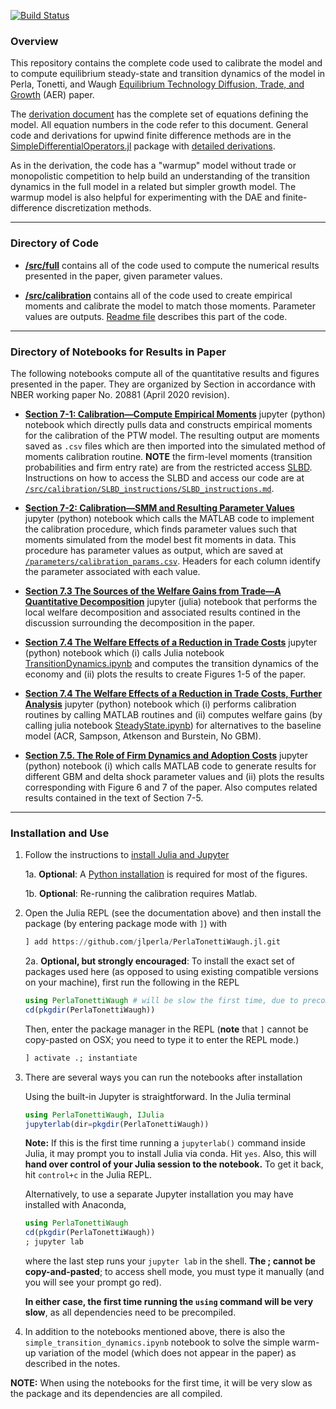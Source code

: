 [![Build Status](https://travis-ci.com/jlperla/PerlaTonettiWaugh.jl.svg?token=G6ge79qYLosYiRGJBp1G&branch=master)](https://travis-ci.com/jlperla/PerlaTonettiWaugh.jl)

### Overview

This repository contains the complete code used to calibrate the model and to compute equilibrium steady-state and transition dynamics of the model in Perla, Tonetti, and Waugh [Equilibrium Technology Diffusion, Trade, and Growth](https://christophertonetti.com/files/papers/PerlaTonettiWaugh_DiffusionTradeAndGrowth.pdf) (AER) paper.

The [derivation document](/docs/numerical_algorithm.pdf) has the complete set of equations defining the model. All equation numbers in the code refer to this document. General code and derivations for upwind finite difference methods are in the [SimpleDifferentialOperators.jl](https://github.com/QuantEcon/SimpleDifferentialOperators.jl) package with [detailed derivations](https://github.com/QuantEcon/SimpleDifferentialOperators.jl/releases/download/dev/discretized-differential-operator-derivation.pdf).

As in the derivation, the code has a "warmup" model without trade or monopolistic competition to help build an understanding of the transition dynamics in the full model in a related but simpler growth model. The warmup model is also helpful for experimenting with the DAE and finite-difference discretization methods.

---
### Directory of Code

* **[/src/full](/src/full)** contains all of the code used to compute the numerical results presented in the paper, given parameter values.

* **[/src/calibration](/src/calibration)** contains all of the code used to create empirical moments and calibrate the model to match those moments. Parameter values are outputs. [Readme file](/src/calibration/README.md) describes this part of the code.

---
### Directory of Notebooks for Results in Paper

The following notebooks compute all of the quantitative results and figures presented in the paper. They are organized by Section in accordance with NBER working paper No. 20881 (April 2020 revision).

- **[Section 7-1: Calibration—Compute Empirical Moments](section_7-1.ipynb)** jupyter (python) notebook which directly pulls data and constructs empirical moments for the calibration of the PTW model. The resulting output are moments saved as ``.csv`` files which are then imported into the simulated method of moments calibration routine. **NOTE** the firm-level moments (transition probabilities and firm entry rate) are from the restricted access [SLBD](https://www.census.gov/programs-surveys/ces/data/public-use-data/synthetic-longitudinal-business-database.html). Instructions on how to access the SLBD and access our code are at [``/src/calibration/SLBD_instructions/SLBD_instructions.md``](/src/calibration/SLBD_instructions/SLBD_instructions.md).

- **[Section 7-2: Calibration—SMM and Resulting Parameter Values](section_7-2.ipynb)** jupyter (python) notebook which calls the MATLAB code to implement the calibration procedure, which finds parameter values such that moments simulated from the model best fit moments in data. This procedure has parameter values as output, which are saved at [``/parameters/calibration_params.csv``](/parameters/calibration_params.csv). Headers for each column identify the parameter associated with each value.

- **[Section 7.3 The Sources of the Welfare Gains from Trade—A Quantitative Decomposition](section_7-3.ipynb)** jupyter (julia) notebook that performs the local welfare decomposition and associated results contined in the discussion surrounding the decomposition in the paper.

- **[Section 7.4 The Welfare Effects of a Reduction in Trade Costs](section_7-4_main.ipynb)** jupyter (python) notebook which (i) calls Julia notebook [TransitionDynamics.ipynb](TransitionDynamics.ipynb) and computes the transition dynamics of the economy and (ii) plots the results to create Figures 1-5 of the paper.

- **[Section 7.4 The Welfare Effects of a Reduction in Trade Costs, Further Analysis](section_7-4_more.ipynb)** jupyter (python) notebook which (i) performs calibration routines by calling MATLAB routines and (ii) computes welfare gains (by calling julia notebook [SteadyState.ipynb](SteadyState.ipynb)) for alternatives to the baseline model (ACR, Sampson, Atkenson and Burstein, No GBM).

- **[Section 7.5. The Role of Firm Dynamics and Adoption Costs](section_7-5.ipynb)** jupyter (python) notebook (i) which calls MATLAB code to generate results for different GBM and delta shock parameter values and (ii) plots the results corresponding with Figure 6 and 7 of the paper. Also computes related results contained in the text of Section 7-5.

---
### Installation and Use

1. Follow the instructions to [install Julia and Jupyter](https://lectures.quantecon.org/jl/getting_started.html)

    1a. **Optional**: A [Python installation](https://www.anaconda.com/products/individual#Downloads) is required for most of the figures.   
    
    1b. **Optional**: Re-running the calibration requires Matlab.
    
2. Open the Julia REPL (see the documentation above) and then install the package (by entering package mode with `]`) with

    ```julia
    ] add https://github.com/jlperla/PerlaTonettiWaugh.jl.git
    ```

   2a. **Optional, but strongly encouraged**: To install the exact set of packages used here (as opposed to using existing compatible versions on your machine), first run the following in the REPL

      ```julia
      using PerlaTonettiWaugh # will be slow the first time, due to precompilation
      cd(pkgdir(PerlaTonettiWaugh))
      ```
      Then, enter the package manager in the REPL  (**note** that `]` cannot be copy-pasted on OSX; you need to type it to enter the REPL mode.)
      ```julia
      ] activate .; instantiate
      ```

3. There are several ways you can run the notebooks after installation

    Using the built-in Jupyter is straightforward.  In the Julia terminal
    ```julia
    using PerlaTonettiWaugh, IJulia
    jupyterlab(dir=pkgdir(PerlaTonettiWaugh))
    ```

   **Note:** If this is the first time running a `jupyterlab()` command inside Julia, it may prompt you to install Julia via conda. Hit `yes`. Also, this will **hand over control of your Julia session to the notebook.** To get it back, hit `control+c` in the Julia REPL.

    Alternatively, to use a separate Jupyter installation you may have installed with Anaconda,
    ```julia
    using PerlaTonettiWaugh
    cd(pkgdir(PerlaTonettiWaugh))
    ; jupyter lab
    ```
    where the last step runs your `jupyter lab` in the shell. **The ; cannot be copy-and-pasted**; to access shell mode, you must type it manually (and you will see your prompt go red).

    **In either case, the first time running the `using` command will be very slow**, as all dependencies need to be precompiled.

4. In addition to the notebooks mentioned above, there is also the `simple_transition_dynamics.ipynb` notebook to solve the simple warm-up variation of the model (which does not appear in the paper) as described in the notes.

**NOTE:** When using the notebooks for the first time, it will be very slow as the package and its dependencies are all compiled.
